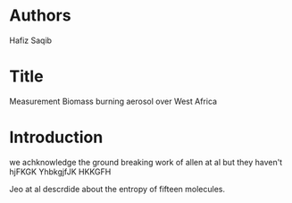 # Authors
Hafiz Saqib
# Title
Measurement Biomass burning aerosol over West Africa
# Introduction
we achknowledge the ground breaking work of allen at al but they haven't 
hjFKGK YhbkgjfJK HKKGFH 

Jeo at al descrdide about the entropy of fifteen molecules.
